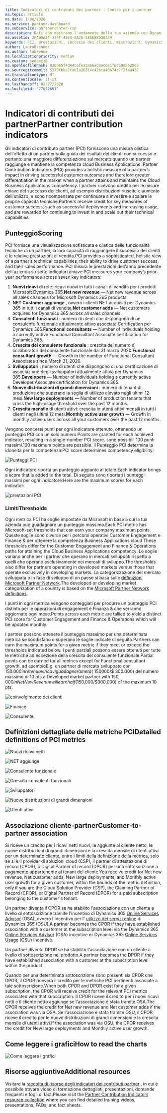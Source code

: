 ```yaml
---
title: Indicatori di contributi dei partner | Centro per i partner
ms.topic: article
ms.date: 1/06/2020
ms.service: partner-dashboard
ms.subservice: partnercenter-csp
description: Dati che mostrano l'andamento della tua azienda con Dynamics 365 Customer Engagement o Dynamics 365 Finance and Operations
ms.assetid: 2F4B9A27-37FF-41E4-8A26-5EAE88DD8A49
keywords: PCI, prestazioni, successo dei clienti, misurazioni, Dynamics 365
author: LauraBrenner
ms.author: labrenne
ms.localizationpriority: medium
ms.custom: seodec18
ms.openlocfilehash: 830965f4d44cefea2a66adeac681f6350a562503
ms.sourcegitcommit: 5379fbbe7fab1a26314c42bca40674c7f2faa432
ms.translationtype: MT
ms.contentlocale: it-IT
ms.lasthandoff: 02/27/2020
ms.locfileid: "77672691"
---
```

# <a name="partner-contribution-indicators"></a><span data-ttu-id="25a2a-104">Indicatori di contributi dei partner</span><span class="sxs-lookup"><span data-stu-id="25a2a-104">Partner contribution indicators</span></span>

<span data-ttu-id="25a2a-105">Gli indicatori di contributo partner (PCI) forniscono una misura olistica dell'effetto di un partner sulla guida dei risultati dei clienti con successo e pertanto una maggiore differenziazione sul mercato quando un partner raggiunge e mantiene la competenza cloud Business Applications .</span><span class="sxs-lookup"><span data-stu-id="25a2a-105">Partner Contribution Indicators (PCI) provides a holistic measure of a partner’s impact in driving successful customer outcomes and therefore greater differentiation in the market when a partner attains and maintains the Cloud Business Applications competency.</span></span> <span data-ttu-id="25a2a-106">I partner ricevono credito per le misure chiave del successo dei clienti, ad esempio distribuzioni riuscite e aumento dell'utilizzo, e sono ricompensate per continuare a investire e scalare le proprie capacità tecniche.</span><span class="sxs-lookup"><span data-stu-id="25a2a-106">Partners receive credit for key measures of customer success, such as successful deployments and increasing usage, and are rewarded for continuing to invest in and scale out their technical capabilities.</span></span>

## <a name="scoring"></a><span data-ttu-id="25a2a-107">Punteggio</span><span class="sxs-lookup"><span data-stu-id="25a2a-107">Scoring</span></span>

<span data-ttu-id="25a2a-108">PCI fornisce una visualizzazione sofisticata e olistica delle funzionalità tecniche di un partner, la loro capacità di raggiungere il successo dei clienti e le relative prestazioni di vendita.</span><span class="sxs-lookup"><span data-stu-id="25a2a-108">PCI provides a sophisticated, holistic view of a partner’s technical capabilities, their ability to drive customer success, and their sales performance.</span></span> <span data-ttu-id="25a2a-109">PCI misura le prestazioni dell'anno precedente dell'azienda su sette indicatori chiave:</span><span class="sxs-lookup"><span data-stu-id="25a2a-109">PCI measures your company’s prior-year performance across seven key indicators:</span></span>

1. <span data-ttu-id="25a2a-110">**Nuovi ricavi** di rete: ricavi nuovi in tutti i canali di vendita per i prodotti Microsoft Dynamics 365.</span><span class="sxs-lookup"><span data-stu-id="25a2a-110">**Net new revenue** — Net new revenue across all sales channels for Microsoft Dynamics 365 products.</span></span>
2. <span data-ttu-id="25a2a-111">**NET Customer aggiunge** , ovvero i clienti NET acquisiti per Dynamics 365 in tutti i canali di vendita.</span><span class="sxs-lookup"><span data-stu-id="25a2a-111">**Net customer adds** — Net customers acquired for Dynamics 365 across all sales channels.</span></span>
3. <span data-ttu-id="25a2a-112">**Consulenti funzionali** : numero di utenti che dispongono di un consulente funzionale attualmente attivo associate Certification per Dynamics 365.</span><span class="sxs-lookup"><span data-stu-id="25a2a-112">**Functional consultants** — Number of individuals holding a currently active Functional Consultant Associate certification for Dynamics 365.</span></span>
4. <span data-ttu-id="25a2a-113">**Crescita del consulente funzionale** : crescita del numero di collaboratori del consulente funzionale dal 31 marzo 2020.</span><span class="sxs-lookup"><span data-stu-id="25a2a-113">**Functional consultant growth** — Growth in the number of Functional Consultant Associates since March 31, 2020.</span></span>
5. <span data-ttu-id="25a2a-114">**Sviluppatori** : numero di utenti che dispongono di una certificazione di associazione degli sviluppatori attualmente attiva per Dynamics 365.</span><span class="sxs-lookup"><span data-stu-id="25a2a-114">**Developers** — Number of individuals holding a currently active Developer Associate certification for Dynamics 365.</span></span>
6. <span data-ttu-id="25a2a-115">**Nuove distribuzioni di grandi dimensioni** : numero di tenant di produzione che superano la soglia di utilizzo elevato negli ultimi 12 mesi.</span><span class="sxs-lookup"><span data-stu-id="25a2a-115">**New large deployments** — Number of production tenants that cross the high-usage threshold over the past 12 months.</span></span>
7. <span data-ttu-id="25a2a-116">**Crescita mensile** di utenti attivi: crescita in utenti attivi mensili in tutti i clienti negli ultimi 12 mesi.</span><span class="sxs-lookup"><span data-stu-id="25a2a-116">**Monthly active user growth** — Growth in monthly active users across all your customers over the past 12 months.</span></span>

<span data-ttu-id="25a2a-117">Vengono concessi punti per ogni indicatore ottenuto, ottenendo un punteggio PCI con un solo numero.</span><span class="sxs-lookup"><span data-stu-id="25a2a-117">Points are granted for each achieved indicator, resulting in a single-number PCI score.</span></span> <span data-ttu-id="25a2a-118">sono possibili 100 punti massimi.</span><span class="sxs-lookup"><span data-stu-id="25a2a-118">100 maximum points are possible.</span></span> <span data-ttu-id="25a2a-119">Il Punteggio PCI determina la idoneità per la competenza:</span><span class="sxs-lookup"><span data-stu-id="25a2a-119">PCI score determines competency eligibility:</span></span>

![Punteggi PCI](images/pcinew1.png)

<span data-ttu-id="25a2a-121">Ogni indicatore riporta un punteggio aggiunto al totale.</span><span class="sxs-lookup"><span data-stu-id="25a2a-121">Each indicator brings a score that is added to the total.</span></span> <span data-ttu-id="25a2a-122">Di seguito sono riportati i punteggi massimi per ogni indicatore:</span><span class="sxs-lookup"><span data-stu-id="25a2a-122">Here are the maximum scores for each indicator:</span></span>

![prestazioni PCI](images/pci/perfnew.png)

### <a name="thresholds"></a><span data-ttu-id="25a2a-124">Limiti</span><span class="sxs-lookup"><span data-stu-id="25a2a-124">Thresholds</span></span>

<span data-ttu-id="25a2a-125">Ogni metrica PCI ha soglie impostate da Microsoft in base a cui la tua azienda può guadagnare un punteggio massimo.</span><span class="sxs-lookup"><span data-stu-id="25a2a-125">Each PCI metric has Microsoft-set thresholds that can earn your company maximum points.</span></span> <span data-ttu-id="25a2a-126">Queste soglie sono diverse per i percorsi operativi Customer Engagement e Finance & per ottenere la competenza Business Applications cloud.</span><span class="sxs-lookup"><span data-stu-id="25a2a-126">These thresholds differ for the Customer Engagement and Finance & Operations paths for attaining the Cloud Business Applications competency.</span></span> <span data-ttu-id="25a2a-127">Le soglie variano anche per i partner che operano in mercati sviluppati rispetto a quelli che operano esclusivamente nei mercati di sviluppo.</span><span class="sxs-lookup"><span data-stu-id="25a2a-127">The thresholds also differ for partners operating in developed markets versus those that operate exclusively in developing markets.</span></span>  <span data-ttu-id="25a2a-128">La categorizzazione del mercato sviluppata o in fase di sviluppo di un paese si basa sulle [definizioni Microsoft Partner Network](https://assetsprod.microsoft.com/mpn/mpn-developed-and-developing-countries.pdf).</span><span class="sxs-lookup"><span data-stu-id="25a2a-128">The developed or developing market categorization of a country is based on the [Microsoft Partner Network definitions](https://assetsprod.microsoft.com/mpn/mpn-developed-and-developing-countries.pdf).</span></span>

<span data-ttu-id="25a2a-129">I punti in ogni metrica vengono conteggiati per produrre un punteggio PCI distinto per le operazioni di engagement e Finanza & che verranno aggiornate ogni mese.</span><span class="sxs-lookup"><span data-stu-id="25a2a-129">Points across each metric are tallied to yield a distinct PCI score for Customer Engagement and Finance & Operations which will be updated monthly.</span></span>

<span data-ttu-id="25a2a-130">I partner possono ottenere il punteggio massimo per una determinata metrica se soddisfano o superano le soglie indicate di seguito.</span><span class="sxs-lookup"><span data-stu-id="25a2a-130">Partners can earn the maximum points for a given metric if they meet or exceed the thresholds indicated below.</span></span> <span data-ttu-id="25a2a-131">I punti parziali possono essere ottenuti per tutte le metriche ad eccezione della crescita del consulente funzionale.</span><span class="sxs-lookup"><span data-stu-id="25a2a-131">Partial points can be earned for all metrics except for Functional consultant growth.</span></span> <span data-ttu-id="25a2a-132">ad esempio</span><span class="sxs-lookup"><span data-stu-id="25a2a-132">E.g.</span></span> <span data-ttu-id="25a2a-133">un partner di mercato sviluppato con $150.000 in rete nuovi ricavi guadagnerà metà ($ 150000/$ 300.000) del numero massimo di 10 pts.</span><span class="sxs-lookup"><span data-stu-id="25a2a-133">a Developed market partner with $150,000 in Net New Revenue will earn half ($150,000/$300,000) of the maximum 10 pts.</span></span> 

![coinvolgimento dei clienti](images/pci/custengagethresh.png)

![Finance](images/pci/table_2.png
)

![Consulente](images/pci/table_3.png)

## <a name="detailed-definitions-of-pci-metrics"></a><span data-ttu-id="25a2a-137">Definizioni dettagliate delle metriche PCI</span><span class="sxs-lookup"><span data-stu-id="25a2a-137">Detailed definitions of PCI metrics</span></span>

![Nuovi ricavi netti](images/pci/netnewrevenue.png)

![NET aggiunge](images/pci/netadds.png)

![Consulente funzionale](images/pci/funcconsult.png)

![Crescita consulenti funzionali](images/pci/funcgrowth2.png)

![Sviluppatori](images/pci/developers.png) 

![Nuove distribuzioni di grandi dimensioni](images/pci/largedeploy.png) 

![Utenti attivi](images/pci/activeusers.png)



## <a name="customer-to-partner-association"></a><span data-ttu-id="25a2a-145">Associazione cliente-partner</span><span class="sxs-lookup"><span data-stu-id="25a2a-145">Customer-to-partner association</span></span>

<span data-ttu-id="25a2a-146">Si riceve un credito per i ricavi netti nuovi, le aggiunte al cliente netto, le nuove distribuzioni di grandi dimensioni e la crescita mensile di utenti attivi per un determinato cliente, entro i limiti della definizione della metrica, solo se si è il provider di soluzioni cloud (CSP), il partner di attestazione di record (CPOR), o Digital Partner of record (DPOR) per una sottoscrizione a pagamento appartenente al tenant del cliente.</span><span class="sxs-lookup"><span data-stu-id="25a2a-146">You receive credit for Net new revenue, Net customer adds, New large deployments, and Monthly active user growth for a given customer, within the bounds of the metric definition, only if you are the Cloud Solution Provider (CSP), the Claiming Partner of Record (CPOR), or Digital Partner of Record (DPOR) for a paid subscription belonging to the customer's tenant.</span></span>

<span data-ttu-id="25a2a-147">Un partner diventa il CPOR se ha stabilito l'associazione con un cliente a livello di sottoscrizione tramite l'incentivo di Dynamics 365 [Online Services Advisor](https://support.microsoft.com/en-us/help/4501560/online-services-advisor-osa-sell-incentives-faq) (OSA), ovvero l'incentivo per l' [utilizzo dei servizi online](https://support.microsoft.com/en-us/help/4489988/online-services-usage-osu-incentives-faq) di Dynamics 365 (OSU).</span><span class="sxs-lookup"><span data-stu-id="25a2a-147">A partner becomes the CPOR if they have established association with a customer at the subscription level via the Dynamics 365 [Online Services Advisor](https://support.microsoft.com/en-us/help/4501560/online-services-advisor-osa-sell-incentives-faq) (OSA) incentive or Dynamics 365 [Online Services Usage](https://support.microsoft.com/en-us/help/4489988/online-services-usage-osu-incentives-faq) (OSU) incentive.</span></span>

<span data-ttu-id="25a2a-148">Un partner diventa DPOR se ha stabilito l'associazione con un cliente a livello di sottoscrizione nel prodotto.</span><span class="sxs-lookup"><span data-stu-id="25a2a-148">A partner becomes the DPOR if they have established association with a customer at the subscription level within the product.</span></span>

<span data-ttu-id="25a2a-149">Quando per una determinata sottoscrizione sono presenti sia CPOR che DPOR, il CPOR riceverà il credito per le metriche PCI pertinenti associate a tale sottoscrizione.</span><span class="sxs-lookup"><span data-stu-id="25a2a-149">When both CPOR and DPOR exist for a given subscription, the CPOR will receive credit for the relevant PCI metrics associated with that subscription.</span></span> <span data-ttu-id="25a2a-150">Il CPOR riceve il credito per i nuovi ricavi netti e il cliente netto aggiunge se l'associazione è stata tramite OSA.</span><span class="sxs-lookup"><span data-stu-id="25a2a-150">The CPOR receives the credit for Net new revenue and Net customer adds if the association was via OSA.</span></span> <span data-ttu-id="25a2a-151">Se l'associazione è stata tramite OSU, il CPOR riceve il credito per le nuove distribuzioni di grandi dimensioni e la crescita mensile di utenti attivi.</span><span class="sxs-lookup"><span data-stu-id="25a2a-151">If the association was via OSU, the CPOR receives the credit for New large deployments and Monthly active user growth.</span></span> 

## <a name="how-to-read-the-charts"></a><span data-ttu-id="25a2a-152">Come leggere i grafici</span><span class="sxs-lookup"><span data-stu-id="25a2a-152">How to read the charts</span></span>

![Come leggere i grafici](images/pci/howto.png)

## <a name="additional-resources"></a><span data-ttu-id="25a2a-154">Risorse aggiuntive</span><span class="sxs-lookup"><span data-stu-id="25a2a-154">Additional resources</span></span>

<span data-ttu-id="25a2a-155">Visitare la [raccolta di risorse degli indicatori dei contributi partner](https://aka.ms/pcilearn) , in cui è possibile trovare video di formazione dettagliati, presentazioni, domande frequenti e fogli di fact.</span><span class="sxs-lookup"><span data-stu-id="25a2a-155">Please visit the [Partner Contribution Indicators resource collection](https://aka.ms/pcilearn) where you can find detailed training videos, presentations, FAQs, and fact sheets.</span></span> 




